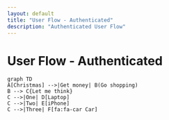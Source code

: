 ```yaml
---
layout: default
title: "User Flow - Authenticated"
description: "Authenticated User Flow"
---
```

# User Flow - Authenticated
```mermaid
graph TD
A[Christmas] -->|Get money| B(Go shopping)
B --> C{Let me think}
C -->|One| D[Laptop]
C -->|Two| E[iPhone]
C -->|Three| F[fa:fa-car Car]
```
